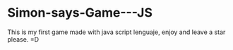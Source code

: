 # Simon-says-Game---JS
This is my first game made with java script lenguaje, enjoy and leave a star please. =D
